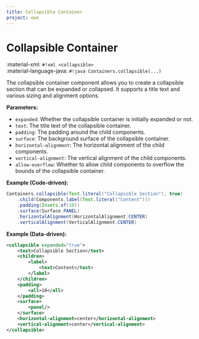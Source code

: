 ```yaml
---
title: Collapsible Container
project: owo
---
```


# Collapsible Container

:material-xml: `#!xml <collapsible>`<br>
:material-language-java: `#!java Containers.collapsible(...)`

The collapsible container component allows you to create a collapsible section that can be expanded or collapsed. It supports a title text and various sizing and alignment options.

**Parameters:**

- `expanded`: Whether the collapsible container is initially expanded or not.
- `text`: The title text of the collapsible container.
- `padding`: The padding around the child components.
- `surface`: The background surface of the collapsible container.
- `horizontal-alignment`: The horizontal alignment of the child components.
- `vertical-alignment`: The vertical alignment of the child components.
- `allow-overflow`: Whether to allow child components to overflow the bounds of the collapsible container.

**Example (Code-driven):**

```java
Containers.collapsible(Text.literal("Collapsible Section"), true)
    .child(Components.label(Text.literal("Content")))
    .padding(Insets.of(10))
    .surface(Surface.PANEL)
    .horizontalAlignment(HorizontalAlignment.CENTER)
    .verticalAlignment(VerticalAlignment.CENTER)
```

**Example (Data-driven):**

```xml
<collapsible expanded="true">
    <text>Collapsible Section</text>
    <children>
        <label>
            <text>Content</text>
        </label>
    </children>
    <padding>
        <all>10</all>
    </padding>
    <surface>
        <panel/>
    </surface>
    <horizontal-alignment>center</horizontal-alignment>
    <vertical-alignment>center</vertical-alignment>
</collapsible>
```